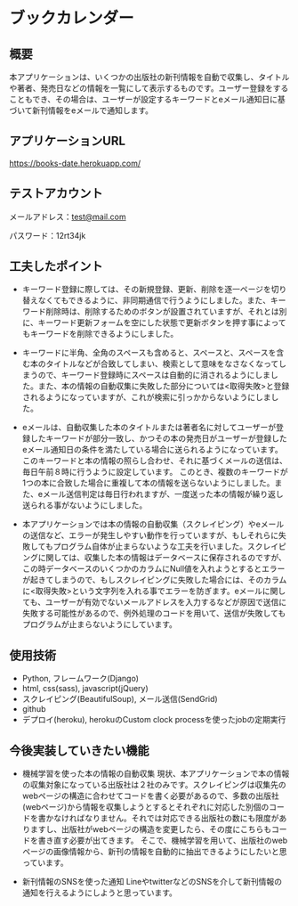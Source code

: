# ブックカレンダー
## 概要
本アプリケーションは、いくつかの出版社の新刊情報を自動で収集し、タイトルや著者、発売日などの情報を一覧にして表示するものです。ユーザー登録をすることもでき、その場合は、ユーザーが設定するキーワードとeメール通知日に基づいて新刊情報をeメールで通知します。

## アプリケーションURL
https://books-date.herokuapp.com/

## テストアカウント
メールアドレス：test@mail.com

パスワード：12rt34jk

## 工夫したポイント
- キーワード登録に際しては、その新規登録、更新、削除を逐一ページを切り替えなくてもできるように、非同期通信で行うようにしました。また、キーワード削除時は、削除するためのボタンが設置されていますが、それとは別に、キーワード更新フォームを空にした状態で更新ボタンを押す事によってもキーワードを削除できるようにしました。


- キーワードに半角、全角のスペースも含めると、スペースと、スペースを含む本のタイトルなどが合致してしまい、検索として意味をなさなくなってしまうので、キーワード登録時にスペースは自動的に消されるようにしました。また、本の情報の自動収集に失敗した部分については<取得失敗>と登録されるようになっていますが、これが検索に引っかからないようにしました。


- eメールは、自動収集した本のタイトルまたは著者名に対してユーザーが登録したキーワードが部分一致し、かつその本の発売日がユーザーが登録したeメール通知日の条件を満たしている場合に送られるようになっています。このキーワードと本の情報の照らし合わせ、それに基づくメールの送信は、毎日午前８時に行うように設定しています。  このとき、複数のキーワードが1つの本に合致した場合に重複して本の情報を送らないようにしました。また、eメール送信判定は毎日行われますが、一度送った本の情報が繰り返し送られる事がないようにしました。


- 本アプリケーションでは本の情報の自動収集（スクレイピング）やeメールの送信など、エラーが発生しやすい動作を行っていますが、もしそれらに失敗してもプログラム自体が止まらないような工夫を行いました。スクレイピングに関しては、収集した本の情報はデータベースに保存されるのですが、この時データベースのいくつかのカラムにNull値を入れようとするとエラーが起きてしまうので、もしスクレイピングに失敗した場合には、そのカラムに<取得失敗>という文字列を入れる事でエラーを防ぎます。eメールに関しても、ユーザーが有効でないメールアドレスを入力するなどが原因で送信に失敗する可能性があるので、例外処理のコードを用いて、送信が失敗してもプログラムが止まらないようにしています。

## 使用技術
- Python, フレームワーク(Django)
- html, css(sass), javascript(jQuery)
- スクレイピング(BeautifulSoup), メール送信(SendGrid)
- github
- デプロイ(heroku), herokuのCustom clock processを使ったjobの定期実行

## 今後実装していきたい機能
- 機械学習を使った本の情報の自動収集
現状、本アプリケーションで本の情報の収集対象になっている出版社は２社のみです。スクレイピングは収集先のwebページの構造に合わせてコードを書く必要があるので、多数の出版社(webページ)から情報を収集しようとするとそれぞれに対応した別個のコードを書かなければなりません。それでは対応できる出版社の数にも限度がありますし、出版社がwebページの構造を変更したら、その度にこちらもコードを書き直す必要が出てきます。  そこで、機械学習を用いて、出版社のwebページの画像情報から、新刊の情報を自動的に抽出できるようにしたいと思っています。


- 新刊情報のSNSを使った通知
LineやtwitterなどのSNSを介して新刊情報の通知を行えるようにしようと思っています。
